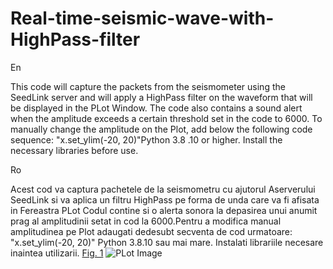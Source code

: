 # Real-time-seismic-wave-with-HighPass-filter

En

This code will capture the packets from the seismometer using the SeedLink server and will apply a HighPass filter on the waveform that will be displayed in the PLot Window. The code also contains a sound alert when the amplitude exceeds a certain threshold set in the code to 6000. To manually change the amplitude on the Plot, add below the following code sequence: "x.set_ylim(-20, 20)"Python 3.8 .10 or higher. Install the necessary libraries before use.

Ro

Acest cod va captura pachetele de la seismometru cu ajutorul Aserverului SeedLink si va aplica un filtru HighPass pe forma de unda care va fi afisata in Fereastra PLot  Codul contine si o alerta sonora la depasirea unui anumit prag al amplitudinii setat in cod la 6000.Pentru a modifica manual amplitudinea pe Plot adaugati dedesubt secventa de cod urmatoare: "x.set_ylim(-20, 20)" Python 3.8.10 sau mai mare. Instalati librariile necesare inaintea utilizarii.
[Fig. 1](https://i.ibb.co/98NTG84/Screenshot-from-2023-03-09-17-44-58.png)
<img src="https://i.ibb.co/98NTG84/Screenshot-from-2023-03-09-17-44-58.png" alt="PLot Image"/>

